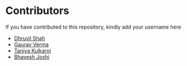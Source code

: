 # Contributors

If you have contributed to this repository, kindly add your username here

- [Dhruvil Shah](https://github.com/d-s-2803)
- [Gaurav Verma](https://github.com/thegauravverma)
- [Taniya Kulkarni](https://github.com/taniyask)
- [Bhavesh Joshi](https://github.com/Wittty-Panda )